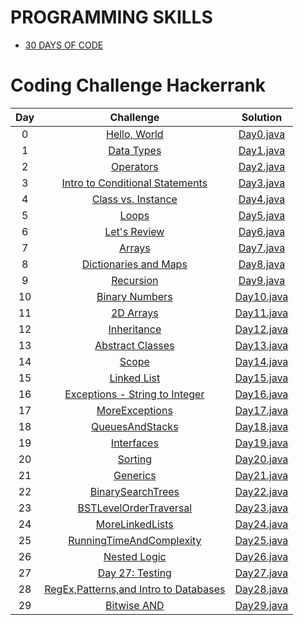 <h1>PROGRAMMING SKILLS</h1>

* [30 DAYS OF CODE](#coding-challenge-hackerrank)

# Coding Challenge Hackerrank

| Day |                                                Challenge                                              				  |                                                                                           Solution                                                                                                                              									    |	  
|:---:|:---------------------------------------------------------------------------------------------------------------------:|:-----------------------------------------------------------------------------------------------------------------------------------------------------------------------------------------------------------------------------------------------------------------------:|
|  0  | [Hello, World](https://www.hackerrank.com/challenges/30-hello-world)                                  				  | [Day0.java](https://github.com/Preethi-Suresh/CodingChallenge/blob/17ebed85d52a818883c333e0cf15447c80da2004/30DAYSOFCODE/DAY0.java)               									    |	
|  1  | [Data Types](https://www.hackerrank.com/challenges/30-data-types)                                     				  | [Day1.java](https://github.com/Preethi-Suresh/CodingChallenge/blob/4715ebd5f80d73da857c6df41bd35bc1d99203c7/30DAYSOFCODE/DAY1.java)                									    |
|  2  | [Operators](https://www.hackerrank.com/challenges/30-operators/problem)                                   		      | [Day2.java](https://github.com/Preethi-Suresh/CodingChallenge/blob/f074cccbf94620db98dd5b371a8946804bcba549/30DAYSOFCODE/DAY2.java)              										    |
|  3  | [Intro to Conditional Statements](https://www.hackerrank.com/challenges/30-conditional-statements/problem)            | [Day3.java](https://github.com/Preethi-Suresh/CodingChallenge/blob/main/30DAYSOFCODE/DAY3.java)                  | 	
|  4  | [Class vs. Instance](https://www.hackerrank.com/challenges/30-class-vs-instance/problem)                              | [Day4.java](https://github.com/Preethi-Suresh/CodingChallenge/blob/main/30DAYSOFCODE/DAY4.java)               						        |
|  5  | [Loops](https://www.hackerrank.com/challenges/30-loops/problem)                                       				  | [Day5.java](https://github.com/Preethi-Suresh/CodingChallenge/blob/main/30DAYSOFCODE/DAY5.java)                											    |
|  6  | [Let's Review](https://www.hackerrank.com/challenges/30-review-loop/problem)                                      	  | [Day6.java]()                						  			    | 
|  7  | [Arrays](https://www.hackerrank.com/challenges/30-arrays/problem)                                       		      | [Day7.java]()                											    | 
|  8  | [Dictionaries and Maps](https://www.hackerrank.com/challenges/30-dictionaries-and-maps/problem)                       | [Day8.java]()                				    |  
|  9  | [Recursion](https://www.hackerrank.com/challenges/30-recursion/problem)                                       		  | [Day9.java]()                									    |   
|  10 | [Binary Numbers](https://www.hackerrank.com/challenges/30-binary-numbers/problem)                                     | [Day10.java]()                							    | 
|  11 | [2D Arrays](https://www.hackerrank.com/challenges/30-2d-arrays/problem)                                     	      | [Day11.java]()                							 		    |
|  12 | [Inheritance](https://www.hackerrank.com/challenges/30-inheritance/problem)                                           | [Day12.java]()                							                        |
|  13 | [Abstract Classes](https://www.hackerrank.com/challenges/30-abstract-classes/problem)                                 | [Day13.java]()                							                            |
|  14 | [Scope](https://www.hackerrank.com/challenges/30-scope/problem)                                     				  | [Day14.java]()                							                    |
|  15 | [Linked List](https://www.hackerrank.com/challenges/30-linked-list/problem)                                           | [Day15.java]()                							        |
|  16 | [Exceptions - String to Integer](https://www.hackerrank.com/challenges/30-exceptions-string-to-integer/problem)       | [Day16.java]()                		|
|  17 | [MoreExceptions](https://www.hackerrank.com/challenges/30-more-exceptions/problem)                                    | [Day17.java]()                							|
|  18 | [QueuesAndStacks](https://www.hackerrank.com/challenges/30-queues-stacks/problem)                                     | [Day18.java]()                							|
|  19 | [Interfaces](https://www.hackerrank.com/challenges/30-interfaces/problem)                                             | [Day19.java]()                							        |
|  20 | [Sorting](https://www.hackerrank.com/challenges/30-sorting/problem)                                                   | [Day20.java]()                							                |
|  21 | [Generics](https://www.hackerrank.com/challenges/30-generics/problem)                                                 | [Day21.java]()                							            |
|  22 | [BinarySearchTrees](https://www.hackerrank.com/challenges/30-binary-search-trees/problem)                             | [Day22.java]()                						|
|  23 | [BSTLevelOrderTraversal](https://www.hackerrank.com/challenges/30-binary-trees/problem)                               | [Day23.java]()                			|
|  24 | [MoreLinkedLists](https://www.hackerrank.com/challenges/30-linked-list-deletion/problem)                              | [Day24.java]()                							|
|  25 | [RunningTimeAndComplexity](https://www.hackerrank.com/challenges/30-running-time-and-complexity/problem)              | [Day25.java]()                		|
|  26 | [Nested Logic](https://www.hackerrank.com/challenges/30-nested-logic/problem)           						      | [Day26.java]()                		    		    	    	|
|  27 | [Day 27: Testing](https://www.hackerrank.com/challenges/30-testing/problem)           						      	  | [Day27.java]()                		    		    	    			|
|  28 | [RegEx,Patterns,and Intro to Databases](https://www.hackerrank.com/challenges/30-regex-patterns/problem)              | [Day28.java]()        |
|  29 | [Bitwise AND](https://www.hackerrank.com/challenges/30-bitwise-and/problem)             							  | [Day29.java]()                	    		    			    |


